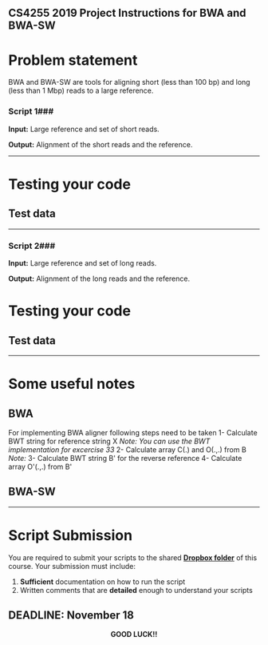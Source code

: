 ## CS4255 2019 Project Instructions for BWA and BWA-SW ##

# Problem statement #
BWA and BWA-SW are tools for aligning short (less than 100 bp) and long (less than 1 Mbp) reads to a large reference. 

### Script 1###

__Input:__  Large reference and set of short reads.

__Output:__ Alignment of the short reads and the reference.

---

# Testing your code #

## Test data ##


---

### Script 2###

__Input:__  Large reference and set of long reads.

__Output:__ Alignment of the long reads and the reference.

# Testing your code #

## Test data ##
---

# Some useful notes  #
## BWA
For implementing BWA aligner following steps need to be taken
1- Calculate BWT string for reference string X
*Note: You can use the BWT implementation for excercise 33*
2- Calculate array C(.) and O(.,.) from B
*Note:*
3- Calculate BWT string B' for the reverse reference
4- Calculate array O'(.,.) from B'

## BWA-SW
 
---
# Script Submission #

You are required to submit your scripts to the shared __[Dropbox folder]()__ of this course. Your submission must include:

1. __Sufficient__ documentation on how to run the script 
2. Written comments that are __detailed__ enough to understand your scripts

## DEADLINE: November 18 ##


<center> <b> GOOD LUCK!! </b> </center>

